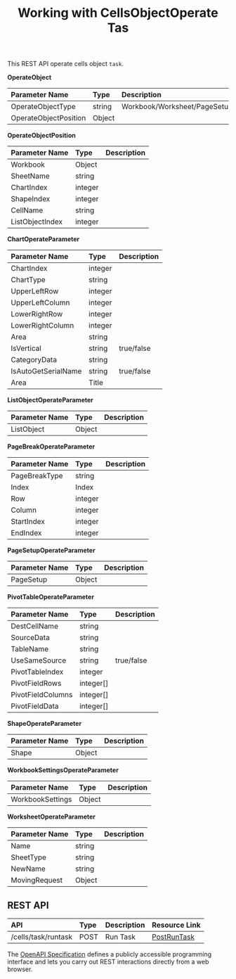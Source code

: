 ﻿---
title: Working with CellsObjectOperate Tas
second_title: Aspose.Cells Cloud Documen
type: docs
url: /ar/tasks/cells-object-operate/
aliases: [/working-with-cellsobjectoperate-task/]
description: "Cells.Cloud API for Excel operate: cells object  operate task"
weight: 20
---
This REST API operate cells object  `task`.

**OperateObject**

|Parameter Name|Type|Description|
|:- |:- |:- |
|OperateObjectType |string |Workbook/Worksheet/PageSetup/Cells/Chart/Shape/ListObject/PivotTable/WorkbookSettings/PageBreak |
|OperateObjectPosition |Object ||

**OperateObjectPosition**

|Parameter Name|Type|Description|
|:- |:- |:- |
|Workbook |Object ||
|SheetName |string ||
|ChartIndex |integer ||
|ShapeIndex |integer ||
|CellName |string ||
|ListObjectIndex |integer ||


**ChartOperateParameter**

|Parameter Name|Type|Description|
|:- |:- |:- |
|ChartIndex |integer ||
|ChartType |string ||
|UpperLeftRow |integer ||
|UpperLeftColumn |integer ||
|LowerRightRow |integer ||
|LowerRightColumn |integer ||
|Area |string ||
|IsVertical |string |true/false |
|CategoryData |string ||
|IsAutoGetSerialName |string |true/false |
|Area |Title ||

**ListObjectOperateParameter** 

|Parameter Name|Type|Description|
|:- |:- |:- |
|ListObject |Object ||

**PageBreakOperateParameter**

|Parameter Name|Type|Description|
|:- |:- |:- |
|PageBreakType |string ||
|Index |Index ||
|Row |integer ||
|Column |integer ||
|StartIndex |integer ||
|EndIndex |integer ||


**PageSetupOperateParameter**

|Parameter Name|Type|Description|
|:- |:- |:- |
|PageSetup |Object ||


**PivotTableOperateParameter**

|Parameter Name|Type|Description|
|:- |:- |:- |
|DestCellName |string ||
|SourceData |string ||
|TableName |string ||
|UseSameSource |string |true/false |
|PivotTableIndex |integer ||
|PivotFieldRows |integer[]||
|PivotFieldColumns |integer[]||
|PivotFieldData |integer[]||


**ShapeOperateParameter**


|Parameter Name|Type|Description|
|:- |:- |:- |
|Shape |Object ||


**WorkbookSettingsOperateParameter**


|Parameter Name|Type|Description|
|:- |:- |:- |
|WorkbookSettings |Object ||

**WorksheetOperateParameter**


|Parameter Name|Type|Description|
|:- |:- |:- |
|Name |string ||
|SheetType |string ||
|NewName |string ||
|MovingRequest |Object ||

## REST API

|**API**|**Type**|**Description**|**Resource Link**|
|:- |:- |:- |:- |
|/cells/task/runtask|POST|Run Task|[PostRunTask](https://apireference.aspose.cloud/cells/#/Task/PostRunTask)|

The [OpenAPI Specification](https://apireference.aspose.cloud/cells/#/Workbook/PostImportData) defines a publicly accessible programming interface and lets you carry out REST interactions directly from a web browser. 

